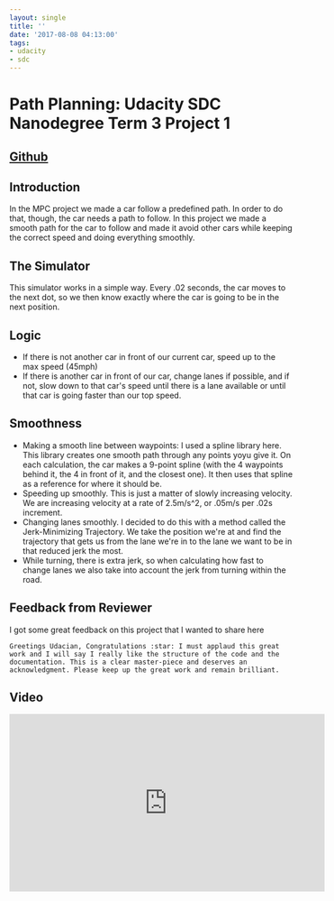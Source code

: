 ```yaml
---
layout: single
title: ''
date: '2017-08-08 04:13:00'
tags:
- udacity
- sdc
---
```

# Path Planning: Udacity SDC Nanodegree Term 3 Project 1
## [Github](https://github.com/jaredjxyz/CarND-Path-Planning-Project)

## Introduction

In the MPC project we made a car follow a predefined path. In order to do that, though, the car needs a path to follow. In this project we made a smooth path for the car to follow and made it avoid other cars while keeping the correct speed and doing everything smoothly.

## The Simulator
This simulator works in a simple way. Every .02 seconds, the car moves to the next dot, so we then know exactly where the car is going to be in the next position.

## Logic
- If there is not another car in front of our current car, speed up to the max speed (45mph)
- If there is another car in front of our car, change lanes if possible, and if not, slow down to that car's speed until there is a lane available or until that car is going faster than our top speed.

## Smoothness
- Making a smooth line between waypoints: I used a spline library here. This library creates one smooth path through any points yoyu give it. On each calculation, the car makes a 9-point spline (with the 4 waypoints behind it, the 4 in front of it, and the closest one). It then uses that spline as a reference for where it should be.
- Speeding up smoothly. This is just a matter of slowly increasing velocity. We are increasing velocity at a rate of 2.5m/s^2, or .05m/s per .02s increment.
- Changing lanes smoothly. I decided to do this with a method called the Jerk-Minimizing Trajectory. We take the position we're at and find the trajectory that gets us from the lane we're in to the lane we want to be in that reduced jerk the most.
- While turning, there is extra jerk, so when calculating how fast to change lanes we also take into account the jerk from turning within the road.

## Feedback from Reviewer

I got some great feedback on this project that I wanted to share here

`Greetings Udacian,
Congratulations :star:
I must applaud this great work and I will say I really like the structure of the code and the documentation. This is a clear master-piece and deserves an acknowledgment. Please keep up the great work and remain brilliant.`

## Video

<iframe width="560" height="315" src="https://www.youtube.com/embed/Y3wUAxTGsvk" frameborder="0" allow="autoplay; encrypted-media" allowfullscreen></iframe>
